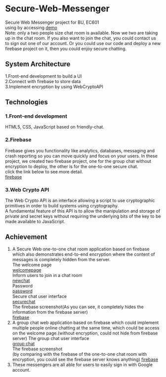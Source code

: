 # Secure-Web-Messenger
Secure Web Messenger project for BU, EC601<br>
using by accessing [demo](https://funforme-d8b9c.firebaseapp.com/)<br>
Note: only a two people size chat room is available. Now we two are taking up in the chat room. If you also want to join the chat, you could contact us to sign out one of our account. Or you could use our code and deploy a new firebase project on it, then you could enjoy secure chatting.
## System Architecture
1.Front-end development to build a UI<br>
2.Connect with firebase to store data<br>
3.Implement encryption by using WebCryptoAPI<br>
## Technologies
### 1.Front-end development
HTML5, CSS, JavaScript based on friendly-chat.
### 2.Firebase
Firebase gives you functionality like analytics, databases, messaging and crash reporting so you can move quickly and focus on your users.
In these project, we created two firebase project, one for the group chat without encryption to deploy, the other is for the one-to-one secure chat.<br>
click the link below to see more detail.<br>
[firebase](https://firebase.google.com/)
### 3.Web Crypto API
The Web Crypto API is an interface allowing a script to use cryptographic primitives in order to build systems using cryptography.<br> 
A fundamental feature of this API is to allow the manipulation and storage of private and secret keys without requiring the underlying bits of the key to be made available to JavaScript.<br>
## Achievement
1. A Secure Web one-to-one chat room application based on firebase which also demonstrates end-to-end encryption where the content of messages is completely hidden from the server.<br>
The welcome page<br>
[welcomepage](https://github.com/Secure-Web-Messenger/screenshot/welcomepage.png)<br>
Inform users to join in a chat room<br>
[newchat](https://github.com/Secure-Web-Messenger/screenshot/newchat.png)<br>
Password<br>
[password](https://github.com/Secure-Web-Messenger/screenshot/password.png)<br>
Secure chat user interface<br>
[securechat](https://github.com/Secure-Web-Messenger/screenshot/securechat.png)<br>
The firebase screenshot(As you can see, it completely hides the information from the firebase server)<br>
[firebase](https://github.com/Secure-Web-Messenger/screenshot/securechatfirebase.png)<br>  
2. A group chat web application based on firebase which could implement multiple people online chatting at the same time, which could be access on the welcome page.(without encryption, could not hide from firebase server)
The group chat user interface<br>
[group chat](https://github.com/Secure-Web-Messenger/screenshot/groupchat.png)<br>
The firebase screenshot<br>(by comparing with the firebase of the one-to-one chat room with encryption, you could see the firebase server knows anything)
[firebase](https://github.com/Secure-Web-Messenger/screenshot/groupchatfirebase.png)<br>
3. These messengers are all able for users to easily sign in with Google account.

